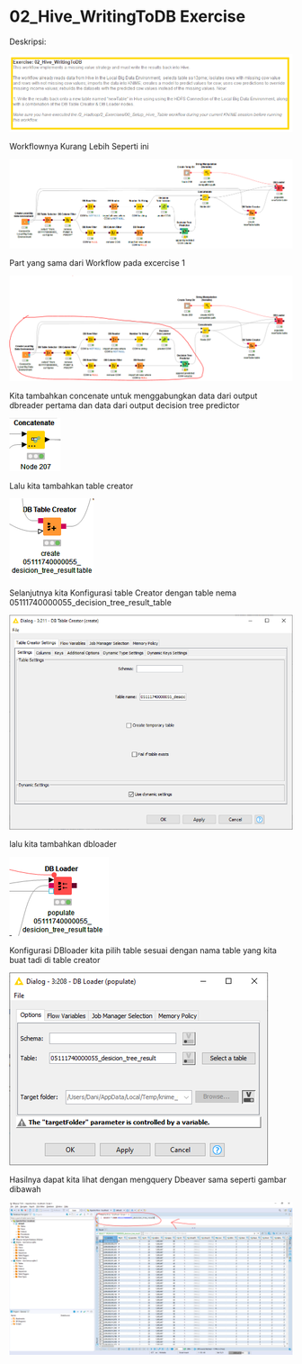 # 02_Hive_WritingToDB Exercise
  
  Deskripsi:
  
  ![enter image description here](Dokumentasi/0_deskripsi.PNG)
  
  Workflownya Kurang Lebih Seperti ini
  
  ![enter image description here](Dokumentasi/1_workflow.PNG)
  
  Part yang sama dari Workflow pada excercise 1
  
  ![enter image description here](Dokumentasi/2_sameflow.PNG)
  
  Kita tambahkan concenate untuk menggabungkan data dari output dbreader pertama dan data dari output decision tree predictor
  
  ![enter image description here](Dokumentasi/3_concatenate.PNG)
  
  Lalu kita tambahkan table creator
  
  ![enter image description here](Dokumentasi/4_table_creator.PNG)
  
  Selanjutnya kita Konfigurasi table Creator dengan table nema 05111740000055_decision_tree_result_table
  
  ![enter image description here](Dokumentasi/5_table_creator_setting.PNG)
  
  lalu kita tambahkan dbloader
  
  ![enter image description here](Dokumentasi/6_db_loader.PNG)
  
  Konfigurasi DBloader kita pilih table sesuai dengan nama table yang kita buat tadi di table creator
  
  ![enter image description here](Dokumentasi/7_db_loader_setting.PNG)
  
  Hasilnya dapat kita lihat dengan mengquery Dbeaver sama seperti gambar dibawah
  
  ![enter image description here](Dokumentasi/8_dbeaver_result.PNG)
  
  
